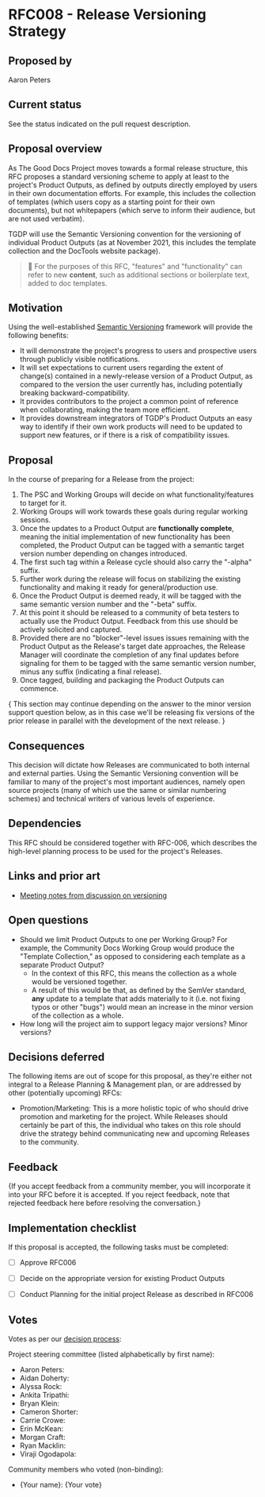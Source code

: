 # RFC008 - Release Versioning Strategy

## Proposed by

Aaron Peters


## Current status

See the status indicated on the pull request description.


## Proposal overview

As The Good Docs Project moves towards a formal release structure, this RFC proposes a standard versioning scheme to apply at least to the project's Product Outputs, as defined by outputs directly employed by users in their own documentation efforts. For example, this includes the collection of templates (which users copy as a starting point for their own documents), but not whitepapers (which serve to inform their audience, but are not used verbatim).

TGDP will use the Semantic Versioning convention for the versioning of individual Product Outputs (as at November 2021, this includes the template collection and the DocTools website package).

> :triangular_flag_on_post: For the purposes of this RFC, "features" and "functionality" can refer to new **content**, such as additional sections or boilerplate text, added to doc templates.


## Motivation

Using the well-established [Semantic Versioning](https://semver.org/) framework will provide the following benefits:

- It will demonstrate the project's progress to users and prospective users through publicly visible notifications.
- It will set expectations to current users regarding the extent of change(s) contained in a newly-release version of a Product Output, as compared to the version the user currently has, including potentially breaking backward-compatibility.
- It provides contributors to the project a common point of reference when collaborating, making the team more efficient.
- It provides downstream integrators of TGDP's Product Outputs an easy way to identify if their own work products will need to be updated to support new features, or if there is a risk of compatibility issues.


## Proposal

In the course of preparing for a Release from the project:

1. The PSC and Working Groups will decide on what functionality/features to target for it.
1. Working Groups will work towards these goals during regular working sessions.
1. Once the updates to a Product Output are **functionally complete**, meaning the initial implementation of new functionality has been completed, the Product Output can be tagged with a semantic target version number depending on changes introduced.
1. The first such tag within a Release cycle should also carry the "-alpha" suffix.
1. Further work during the release will focus on stabilizing the existing functionality and making it ready for general/production use.
1. Once the Product Output is deemed ready, it will be tagged with the same semantic version number and the "-beta" suffix.
1. At this point it should be released to a community of beta testers to actually use the Product Output. Feedback from this use should be actively solicited and captured.
1. Provided there are no "blocker"-level issues issues remaining with the Product Output as the Release's target date approaches, the Release Manager will coordinate the completion of any final updates before signaling for them to be tagged with the same semantic version number, minus any suffix (indicating a final release).
1. Once tagged, building and packaging the Product Outputs can commence.

{
This section may continue depending on the answer to the minor version support question below, as in this case we'll be releasing fix versions of the prior release in parallel with the development of the next release.
}


## Consequences

This decision will dictate how Releases are communicated to both internal and external parties. Using the Semantic Versioning convention will be familiar to many of the project's most important audiences, namely open source projects (many of which use the same or similar numbering schemes) and technical writers of various levels of experience.


## Dependencies

This RFC should be considered together with RFC-006, which describes the high-level planning process to be used for the project's Releases.


## Links and prior art

- [Meeting notes from discussion on versioning](https://docs.google.com/document/d/1Oc3hNhJRrXsr-abEmUKAdamC5aKJydtldvpcSK_Hv_E/edit)


## Open questions

- Should we limit Product Outputs to one per Working Group? For example, the Community Docs Working Group would produce the "Template Collection," as opposed to considering each template as a separate Product Output?
  - In the context of this RFC, this means the collection as a whole would be versioned together.
  - A result of this would be that, as defined by the SemVer standard, **any** update to a template that adds materially to it (i.e. not fixing typos or other "bugs") would mean an increase in the minor version of the collection as a whole.
- How long will the project aim to support legacy major versions? Minor versions?


## Decisions deferred

The following items are out of scope for this proposal, as they're either not integral to a Release Planning & Management plan, or are addressed by other (potentially upcoming) RFCs:

- Promotion/Marketing: This is a more holistic topic of who should drive promotion and marketing for the project. While Releases should certainly be part of this, the individual who takes on this role should drive the strategy behind communicating new and upcoming Releases to the community.


## Feedback

{If you accept feedback from a community member, you will incorporate it into your RFC before it is accepted.
If you reject feedback, note that rejected feedback here before resolving the conversation.}


## Implementation checklist

If this proposal is accepted, the following tasks must be completed:

- [ ] Approve RFC006
- [ ] Decide on the appropriate version for existing Product Outputs
- [ ] Conduct Planning for the initial project Release as described in RFC006


## Votes

Votes as per our [decision process](https://thegooddocsproject.dev/decisions/):

Project steering committee (listed alphabetically by first name):

- Aaron Peters:
- Aidan Doherty:
- Alyssa Rock:
- Ankita Tripathi:
- Bryan Klein:
- Cameron Shorter:
- Carrie Crowe:
- Erin McKean:
- Morgan Craft:
- Ryan Macklin:
- Viraji Ogodapola:

Community members who voted (non-binding):

- {Your name}: {Your vote}

